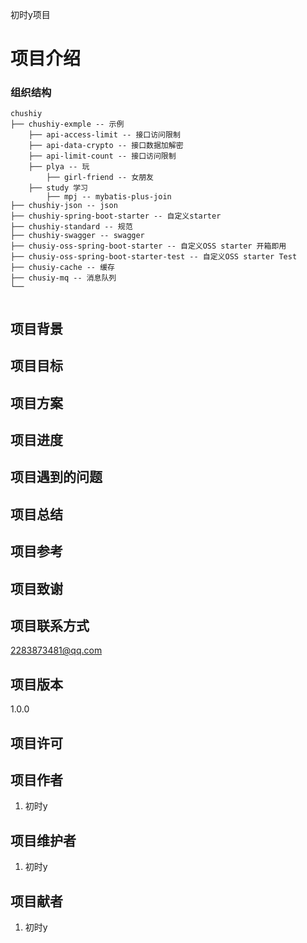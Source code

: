 初时y项目
# 项目介绍

### 组织结构

```
chushiy
├── chushiy-exmple -- 示例
    ├── api-access-limit -- 接口访问限制
    ├── api-data-crypto -- 接口数据加解密
    ├── api-limit-count -- 接口访问限制
    ├── plya -- 玩
        ├── girl-friend -- 女朋友
    ├── study 学习
        ├── mpj -- mybatis-plus-join
├── chushiy-json -- json
├── chushiy-spring-boot-starter -- 自定义starter
├── chushiy-standard -- 规范
├── chushiy-swagger -- swagger
├── chusiy-oss-spring-boot-starter -- 自定义OSS starter 开箱即用
├── chusiy-oss-spring-boot-starter-test -- 自定义OSS starter Test
├── chusiy-cache -- 缓存
├── chusiy-mq -- 消息队列
└── 


```

## 项目背景

## 项目目标

## 项目方案

## 项目进度

## 项目遇到的问题

## 项目总结

## 项目参考

## 项目致谢

## 项目联系方式
2283873481@qq.com

## 项目版本
1.0.0

## 项目许可

## 项目作者
1. 初时y

## 项目维护者
1. 初时y

## 项目献者
1. 初时y
